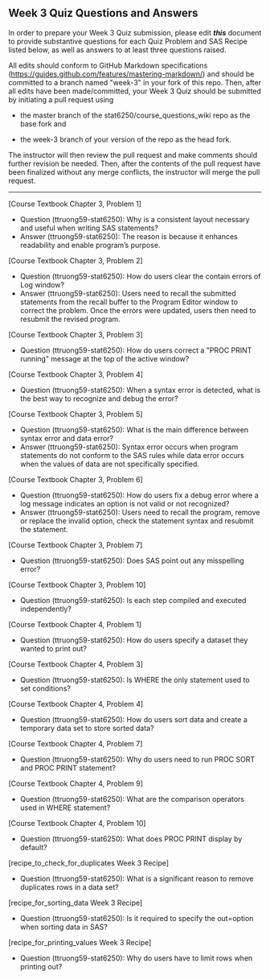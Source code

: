 
## Week 3 Quiz Questions and Answers

In order to prepare your Week 3 Quiz submission, please edit ***this*** document to provide substantive questions for each Quiz Problem and SAS Recipe listed below, as well as answers to at least three questions raised.

All edits should conform to GitHub Markdown specifications (https://guides.github.com/features/mastering-markdown/) and should be committed to a branch named "week-3" in your fork of this repo. Then, after all edits have been made/committed, your Week 3 Quiz should be submitted by initiating a pull request using

- the master branch of the stat6250/course_questions_wiki repo as the base fork and

- the week-3 branch of your version of the repo as the head fork.

The instructor will then review the pull request and make comments should further revision be needed. Then, after the contents of the pull request have been finalized without any merge conflicts, the instructor will merge the pull request.

********************************************************************************



[Course Textbook Chapter 3, Problem 1]
- Question (ttruong59-stat6250): Why is a consistent layout necessary and useful when writing SAS statements?
- Answer (ttruong59-stat6250): The reason is because it enhances readability and enable program’s purpose.

[Course Textbook Chapter 3, Problem 2]
- Question (ttruong59-stat6250): How do users clear the contain errors of Log window?
- Answer (ttruong59-stat6250): Users need to recall the submitted statements from the recall buffer to the Program Editor window to correct the problem. Once the errors were updated, users then need to resubmit the revised program.

[Course Textbook Chapter 3, Problem 3]
- Question (ttruong59-stat6250): How do users correct a "PROC PRINT running" message at the top of the active window?

[Course Textbook Chapter 3, Problem 4]
- Question (ttruong59-stat6250): When a syntax error is detected, what is the best way to recognize and debug the error?

[Course Textbook Chapter 3, Problem 5]
- Question (ttruong59-stat6250): What is the main difference between syntax error and data error?
- Answer (ttruong59-stat6250): Syntax error occurs when program statements do not conform to the SAS rules while data error occurs when the values of data are not specifically specified. 

[Course Textbook Chapter 3, Problem 6]
- Question (ttruong59-stat6250): How do users fix a debug error where a log message indicates an option is not valid or not recognized?
- Answer (ttruong59-stat6250): Users need to recall the program, remove or replace the invalid option, check the statement syntax and resubmit the statement.

[Course Textbook Chapter 3, Problem 7]
- Question (ttruong59-stat6250): Does SAS point out any misspelling error?

[Course Textbook Chapter 3, Problem 10]
- Question (ttruong59-stat6250): Is each step compiled and executed independently?

[Course Textbook Chapter 4, Problem 1]
- Question (ttruong59-stat6250): How do users specify a dataset they wanted to print out?

[Course Textbook Chapter 4, Problem 3] 
- Question (ttruong59-stat6250): Is WHERE the only statement used to set conditions? 

[Course Textbook Chapter 4, Problem 4]
- Question (ttruong59-stat6250): How do users sort data and create a temporary data set to store sorted data?

[Course Textbook Chapter 4, Problem 7]
- Question (ttruong59-stat6250): Why do users need to run PROC SORT and PROC PRINT statement?

[Course Textbook Chapter 4, Problem 9]
- Question (ttruong59-stat6250): What are the comparison operators used in WHERE statement?

[Course Textbook Chapter 4, Problem 10]
- Question (ttruong59-stat6250): What does PROC PRINT display by default?

[recipe_to_check_for_duplicates Week 3 Recipe]
- Question (ttruong59-stat6250): What is a significant reason to remove duplicates rows in a data set?

[recipe_for_sorting_data Week 3 Recipe]
- Question (ttruong59-stat6250): Is it required to specify the out=option when sorting data in SAS?

[recipe_for_printing_values Week 3 Recipe]
- Question (ttruong59-stat6250): Why do users have to limit rows when printing out?


